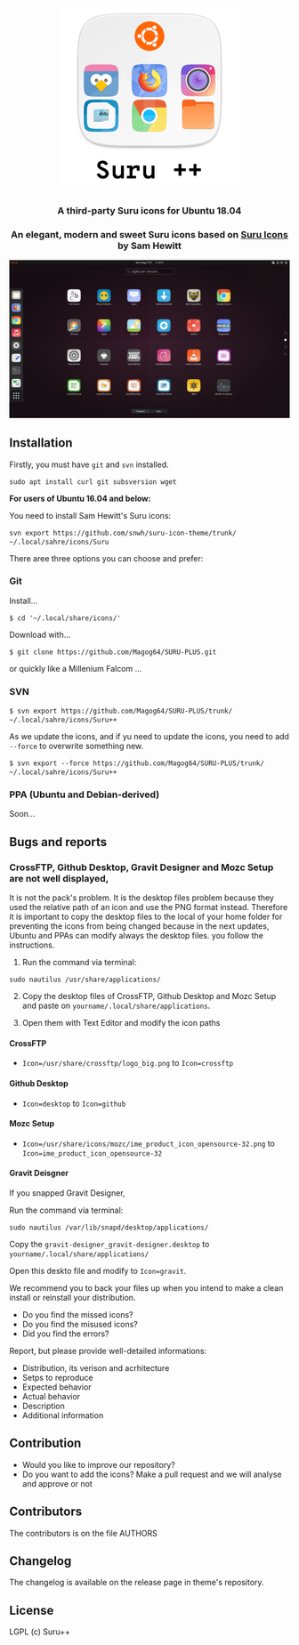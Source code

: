 <p align="center"> 
<img src="Title.png" alt="Title">
</p>

<h3 align="center">A third-party Suru icons for Ubuntu 18.04</h3>

<h3 align="center">An elegant, modern and sweet Suru icons based on <a href="https://snwh.org/suru">Suru Icons</a> by Sam Hewitt</h3>

![Screenshot](screenshot.png)

## Installation

Firstly, you must have `git` and `svn` installed. 

```shell
sudo apt install curl git subsversion wget
```

**For users of Ubuntu 16.04 and below:**

You need to install Sam Hewitt's Suru icons:

```shell
svn export https://github.com/snwh/suru-icon-theme/trunk/ ~/.local/sahre/icons/Suru
```

There aree three options you can choose and prefer:

### Git

Install...

```shell
$ cd '~/.local/share/icons/'
```

Download with...

```shell
$ git clone https://github.com/Magog64/SURU-PLUS.git
```

or quickly like a Millenium Falcom ...

### SVN 

```shell
$ svn export https://github.com/Magog64/SURU-PLUS/trunk/ ~/.local/sahre/icons/Suru++
```

As we update the icons, and if yu need to update the icons, you need to add `--force` to overwrite something new.

```shell
$ svn export --force https://github.com/Magog64/SURU-PLUS/trunk/ ~/.local/sahre/icons/Suru++
```

### PPA (Ubuntu and Debian-derived)

Soon...

## Bugs and reports

### CrossFTP, Github Desktop, Gravit Designer and Mozc Setup are not well displayed, 

It is not the pack's problem. It is the desktop files problem because they used the relative path of an icon and use the PNG format instead. Therefore it is important to copy the desktop files to the local of your home folder for preventing the icons from being changed because in the next updates, Ubuntu and PPAs can modify always the desktop files. you follow the instructions.

1. Run the command via terminal:

```shell
sudo nautilus /usr/share/applications/
```

2. Copy the desktop files of CrossFTP, Github Desktop and Mozc Setup and paste on `yourname/.local/share/applications`.

3. Open them with Text Editor and modify the icon paths

#### CrossFTP
* `Icon=/usr/share/crossftp/logo_big.png` to `Icon=crossftp`

#### Github Desktop
* `Icon=desktop` to `Icon=github`

#### Mozc Setup
* `Icon=/usr/share/icons/mozc/ime_product_icon_opensource-32.png` to `Icon=ime_product_icon_opensource-32`

#### Gravit Deisgner

If you snapped Gravit Designer, 

Run the command via terminal:

```shell
sudo nautilus /var/lib/snapd/desktop/applications/
```

Copy the `gravit-designer_gravit-designer.desktop` to `yourname/.local/share/applications/`

Open this deskto file and modify to `Icon=gravit`.

We recommend you to back your files up when you intend to make a clean install or reinstall your distribution.

* Do you find the missed icons?
* Do you find the misused icons?
* Did you find the errors?

Report, but please provide well-detailed informations:

* Distribution, its verison and acrhitecture
* Setps to reproduce
* Expected behavior
* Actual behavior
* Description
* Additional information

## Contribution

* Would you like to improve our repository?
* Do you want to add the icons? Make a pull request and we will analyse and approve or not

## Contributors

The contributors is on the file AUTHORS

## Changelog

The changelog is available on the release page in theme's repository.

## License

LGPL (c) Suru++